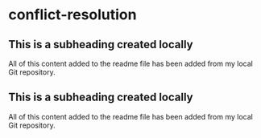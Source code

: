 # conflict-resolution

## This is a subheading created locally

All of this content added to the readme file has been added from my local Git repository.
## This is a subheading created locally

All of this content added to the readme file has been added from my local Git repository.
